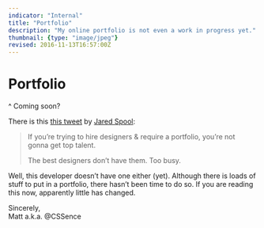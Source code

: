 ```yaml
---
indicator: "Internal"
title: "Portfolio"
description: "My online portfolio is not even a work in progress yet."
thumbnail: {type: "image/jpeg"}
revised: 2016-11-13T16:57:00Z
---
```


# Portfolio
^ Coming soon?

There is this [this tweet](https://twitter.com/jmspool/status/793837434207367168) by [Jared Spool](https://twitter.com/jmspool):

> If you’re trying to hire designers & require a portfolio, you’re not gonna get top talent.
>
> The best designers don’t have them. Too busy.

Well, this developer doesn’t have one either (yet). Although there is loads of stuff to put in a portfolio, there hasn’t been time to do so. If you are reading this now, apparently little has changed.

Sincerely,  
Matt a.k.a. @CSSence
